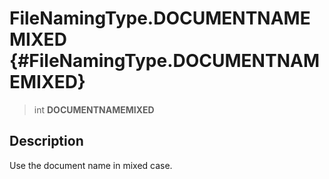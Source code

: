 FileNamingType.DOCUMENTNAMEMIXED {#FileNamingType.DOCUMENTNAMEMIXED}
================================

> int **DOCUMENTNAMEMIXED**

Description
-----------

Use the document name in mixed case.
